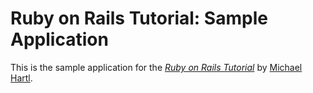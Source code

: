 # Ruby on Rails Tutorial: Sample Application

This is the sample application for the [*Ruby on Rails Tutorial*](http://railstutorial.org/)
by [Michael Hartl](http://michaelhartl.com/).
